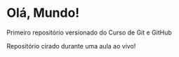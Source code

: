 # Olá, Mundo!
 Primeiro repositório versionado do Curso de Git e GitHub

Repositório cirado durante uma aula ao vivo!